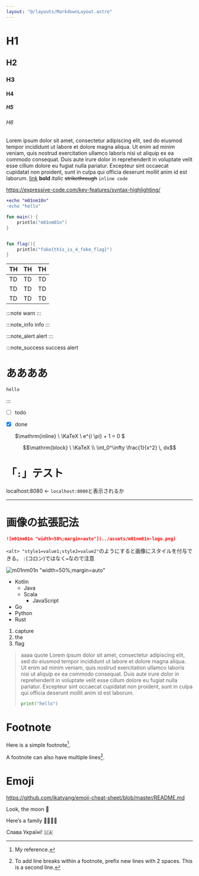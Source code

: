 ```yaml
---
layout: "@/layouts/MarkdownLayout.astro"
---
```


<p style="display:none">m01nm01n\{th1s_i5_4_T4st_PagE}</p>


# H1
## H2
### H3
#### H4
##### H5
###### H6
Lorem ipsum dolor sit amet, consectetur adipiscing elit, sed do eiusmod tempor incididunt ut labore et dolore magna aliqua. Ut enim ad minim veniam, quis nostrud exercitation ullamco laboris nisi ut aliquip ex ea commodo consequat. Duis aute irure dolor in reprehenderit in voluptate velit esse cillum dolore eu fugiat nulla pariatur. Excepteur sint occaecat cupidatat non proident, sunt in culpa qui officia deserunt mollit anim id est laborum.
[link](https://example.com)
**bold**
*italic*
~~strikethrough~~
`inline code`

https://expressive-code.com/key-features/syntax-highlighting/


```diff lang="bash" showLineNumbers
+echo "m01nm10n"
-echo "hello"
```

```kt {2} ins={"fake flag!!!":5-8} title="Title"  startLineNumber=5 wrap
fun main() {
    println("m01nm01n")
}


fun flag(){
    println("fake{th1s_is_4_fake_flag}")
}
```

| TH | TH | TH |
|:-  |:-: | -: |
| TD | TD | TD |
| TD | TD | TD |
| TD | TD | TD |

:::note
warn
:::

:::note_info
info
:::

:::note_alert
alert
:::

:::note_success
success alert
# ああああ
```sh
hello
```
:::

- [ ] todo
- [x] done


  $\mathrm{inline} \ \KaTeX \ e^{i \pi} + 1 = 0 $

```math
\mathrm{block}  \ \KaTeX \\
\int_0^\infty \frac{1}{x^2} \, dx
```
# 「`:`」テスト
localhost:8080 ← `localhost:8080`と表示されるか

---


# 画像の拡張記法
```md
![m01nm01n "width=50%;margin=auto"](../assets/m01nm01n-logo.png)
```
`<alt> "style1=value1;style2=value2"`のようにすると画像にスタイルを付与できる。
`:`(コロン)ではなく`=`なので注意



![m01nm01n "width=50%;margin=auto"](../assets/m01nm01n-logo.png)




- Kotlin
  - Java
  - Scala
    - JavaScript
- Go
- Python
- Rust

1. capture
2. the
3. flag

> aaaa
> quote
> Lorem ipsum dolor sit amet, consectetur adipiscing elit, sed do eiusmod tempor incididunt ut labore et dolore magna aliqua. Ut enim ad minim veniam, quis nostrud exercitation ullamco laboris nisi ut aliquip ex ea commodo consequat. Duis aute irure dolor in reprehenderit in voluptate velit esse cillum dolore eu fugiat nulla pariatur. Excepteur sint occaecat cupidatat non proident, sunt in culpa qui officia deserunt mollit anim id est laborum.
> ```python
> print("hello")
> ```

# Footnote
Here is a simple footnote[^1].
  
A footnote can also have multiple lines[^2].

[^1]: My reference.
[^2]: To add line breaks within a footnote, prefix new lines with 2 spaces.
  This is a second line.

# Emoji
https://github.com/ikatyang/emoji-cheat-sheet/blob/master/README.md

Look, the moon :new_moon_with_face:

Here’s a family :family_man_man_boy_boy:

Слава Україні!  :ukraine: